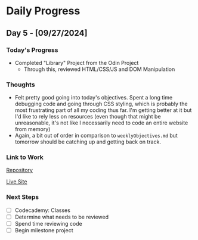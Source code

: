 # Daily Progress

## Day 5 - [09/27/2024]

### Today's Progress

- Completed "Library" Project from the Odin Project
    - Through this, reviewed HTML/CSS/JS and DOM Manipulation

### Thoughts

- Felt pretty good going into today's objectives. Spent a long time debugging code and going through CSS styling, which is probably the most frustrating part of all my coding thus far. I'm getting better at it but I'd like to rely less on resources (even though that might be unreasonable, it's not like I necessarily need to code an entire website from memory)
- Again, a bit out of order in comparison to `weeklyObjectives.md` but tomorrow should be catching up and getting back on track. 

### Link to Work

[Repository](https://github.com/slyalchemist/library)

[Live Site](https://slyalchemist.github.io/library/)

### Next Steps

- [ ] Codecademy: Classes
- [ ] Determine what needs to be reviewed
- [ ] Spend time reviewing code
- [ ] Begin milestone project